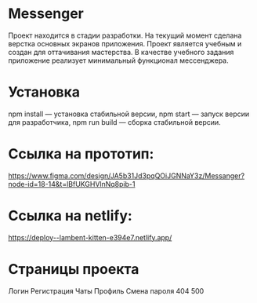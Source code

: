 # Messenger

Проект находится в стадии разработки. На текущий момент сделана верстка основных экранов приложения. 
Проект является учебным и создан для оттачивания мастерства. В качестве учебного задания приложение реализует минимальный функционал мессенджера.

# Установка

npm install — установка стабильной версии,
npm start — запуск версии для разработчика,
npm run build — сборка стабильной версии. 

# Ссылка на прототип: 
https://www.figma.com/design/JA5b31Jd3pqQOiJGNNaY3z/Messanger?node-id=18-14&t=lBfUKGHVlnNq8pib-1

# Ссылка на netlify: 
https://deploy--lambent-kitten-e394e7.netlify.app/

# Страницы проекта

  Логин
  Регистрация
  Чаты
  Профиль
  Смена пароля
  404
  500
